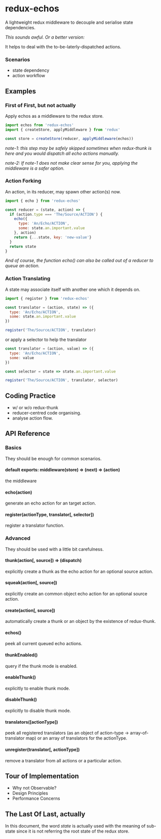 # redux-echos
A lightweight redux middleware to decouple and serialise state dependencies.

_This sounds awful. Or a better version:_

It helps to deal with the to-be-laterly-dispatched actions.

### Scenarios
- state dependency
- action workflow

## Examples
### First of First, but not actually
Apply echos as a middleware to the redux store.
~~~~javascript
import echos from 'redux-echos'
import { createStore, applyMiddleware } from 'redux'

const store = createStore(reducer, applyMiddleware(echos))
~~~~
_note-1: this step may be safely skipped sometimes when redux-thunk is here and you would dispatch all echo actions manually._

_note-2: If note-1 does not make clear sense for you, applying the middleware is a safer option._

### Action Forking
An action, in its reducer, may spawn other action(s) now.
~~~~javascript
import { echo } from 'redux-echos'

const reducer = (state, action) => {
  if (action.type === 'The/Source/ACTION') {
    echo({
      type: 'An/Echo/ACTION',
      some: state.an.important.value
    }, action)
    return {...state, key: 'new-value'}
  }
  return state
}
~~~~
_And of course, the function echo() can also be called out of a reducer to queue an action._

### Action Translating
A state may associate itself with another one which it depends on.
~~~~javascript
import { register } from 'redux-echos'

const translator = (action, state) => ({
  type: 'An/Echo/ACTION',
  some: state.an.important.value
})

register('The/Source/ACTION', translator)
~~~~
or apply a selector to help the translator
~~~~javascript
const translator = (action, value) => ({
  type: 'An/Echo/ACTION',
  some: value
})

const selector = state => state.an.important.value

register('The/Source/ACTION', translator, selector)
~~~~

## Coding Practice
- w/ or w/o redux-thunk
- reducer-centred code organising.
- analyse action flow.

## API Reference
### Basics
They should be enough for common scenarios.

#### default exports: middleware(store) => (next) => (action)
the middleware

#### echo(action)
generate an echo action for an target action.

#### register(actionType, translator[, selector])
register a translator function.

### Advanced
They should be used with a little bit carefulness.

#### thunk(action[, source]) => (dispatch)
explicitly create a thunk as the echo action for an optional source action.

#### squeak(action[, source])
explicitly create an common object echo action for an optional source action.

#### create(action[, source])
automatically create a thunk or an object by the existence of redux-thunk.

#### echos()
peek all current queued echo actions.

#### thunkEnabled()
query if the thunk mode is enabled.

#### enableThunk()
explicitly to enable thunk mode.

#### disableThunk()
explicitly to disable thunk mode.

#### translators([actionType])
peek all registered translators (as an object of action-type -> array-of-translator map) or an array of translators for the actionType.

#### unregister(translator[, actionType])
remove a translator from all actions or a particular action.

## Tour of Implementation
- Why not Observable?
- Design Principles
- Performance Concerns

## The Last Of Last, actually
In this document, the word _state_ is actually used with the meaning of sub-state since it is not referring the root state of the redux store.
